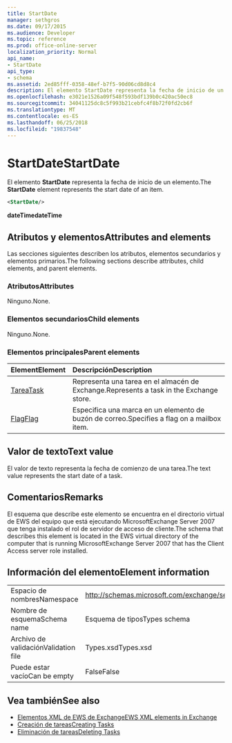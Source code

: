 ```yaml
---
title: StartDate
manager: sethgros
ms.date: 09/17/2015
ms.audience: Developer
ms.topic: reference
ms.prod: office-online-server
localization_priority: Normal
api_name:
- StartDate
api_type:
- schema
ms.assetid: 2ed85fff-0358-48ef-b7f5-90d06cd8d8c4
description: El elemento StartDate representa la fecha de inicio de un elemento.
ms.openlocfilehash: e3021e1526a09f548f593bdf139b0c420ac50ec8
ms.sourcegitcommit: 34041125dc8c5f993b21cebfc4f8b72f0fd2cb6f
ms.translationtype: MT
ms.contentlocale: es-ES
ms.lasthandoff: 06/25/2018
ms.locfileid: "19837548"
---
```

# <a name="startdate"></a><span data-ttu-id="2ce7b-103">StartDate</span><span class="sxs-lookup"><span data-stu-id="2ce7b-103">StartDate</span></span>

<span data-ttu-id="2ce7b-104">El elemento **StartDate** representa la fecha de inicio de un elemento.</span><span class="sxs-lookup"><span data-stu-id="2ce7b-104">The **StartDate** element represents the start date of an item.</span></span> 
  
```xml
<StartDate/>
```

<span data-ttu-id="2ce7b-105">**dateTime**</span><span class="sxs-lookup"><span data-stu-id="2ce7b-105">**dateTime**</span></span>

## <a name="attributes-and-elements"></a><span data-ttu-id="2ce7b-106">Atributos y elementos</span><span class="sxs-lookup"><span data-stu-id="2ce7b-106">Attributes and elements</span></span>

<span data-ttu-id="2ce7b-107">Las secciones siguientes describen los atributos, elementos secundarios y elementos primarios.</span><span class="sxs-lookup"><span data-stu-id="2ce7b-107">The following sections describe attributes, child elements, and parent elements.</span></span>
  
### <a name="attributes"></a><span data-ttu-id="2ce7b-108">Atributos</span><span class="sxs-lookup"><span data-stu-id="2ce7b-108">Attributes</span></span>

<span data-ttu-id="2ce7b-109">Ninguno.</span><span class="sxs-lookup"><span data-stu-id="2ce7b-109">None.</span></span>
  
### <a name="child-elements"></a><span data-ttu-id="2ce7b-110">Elementos secundarios</span><span class="sxs-lookup"><span data-stu-id="2ce7b-110">Child elements</span></span>

<span data-ttu-id="2ce7b-111">Ninguno.</span><span class="sxs-lookup"><span data-stu-id="2ce7b-111">None.</span></span>
  
### <a name="parent-elements"></a><span data-ttu-id="2ce7b-112">Elementos principales</span><span class="sxs-lookup"><span data-stu-id="2ce7b-112">Parent elements</span></span>

|<span data-ttu-id="2ce7b-113">**Element**</span><span class="sxs-lookup"><span data-stu-id="2ce7b-113">**Element**</span></span>|<span data-ttu-id="2ce7b-114">**Descripción**</span><span class="sxs-lookup"><span data-stu-id="2ce7b-114">**Description**</span></span>|
|:-----|:-----|
|[<span data-ttu-id="2ce7b-115">Tarea</span><span class="sxs-lookup"><span data-stu-id="2ce7b-115">Task</span></span>](task.md) <br/> |<span data-ttu-id="2ce7b-116">Representa una tarea en el almacén de Exchange.</span><span class="sxs-lookup"><span data-stu-id="2ce7b-116">Represents a task in the Exchange store.</span></span>  <br/> |
|[<span data-ttu-id="2ce7b-117">Flag</span><span class="sxs-lookup"><span data-stu-id="2ce7b-117">Flag</span></span>](flag.md) <br/> |<span data-ttu-id="2ce7b-118">Especifica una marca en un elemento de buzón de correo.</span><span class="sxs-lookup"><span data-stu-id="2ce7b-118">Specifies a flag on a mailbox item.</span></span>  <br/> |
   
## <a name="text-value"></a><span data-ttu-id="2ce7b-119">Valor de texto</span><span class="sxs-lookup"><span data-stu-id="2ce7b-119">Text value</span></span>

<span data-ttu-id="2ce7b-120">El valor de texto representa la fecha de comienzo de una tarea.</span><span class="sxs-lookup"><span data-stu-id="2ce7b-120">The text value represents the start date of a task.</span></span>
  
## <a name="remarks"></a><span data-ttu-id="2ce7b-121">Comentarios</span><span class="sxs-lookup"><span data-stu-id="2ce7b-121">Remarks</span></span>

<span data-ttu-id="2ce7b-122">El esquema que describe este elemento se encuentra en el directorio virtual de EWS del equipo que está ejecutando MicrosoftExchange Server 2007 que tenga instalado el rol de servidor de acceso de cliente.</span><span class="sxs-lookup"><span data-stu-id="2ce7b-122">The schema that describes this element is located in the EWS virtual directory of the computer that is running MicrosoftExchange Server 2007 that has the Client Access server role installed.</span></span>
  
## <a name="element-information"></a><span data-ttu-id="2ce7b-123">Información del elemento</span><span class="sxs-lookup"><span data-stu-id="2ce7b-123">Element information</span></span>

|||
|:-----|:-----|
|<span data-ttu-id="2ce7b-124">Espacio de nombres</span><span class="sxs-lookup"><span data-stu-id="2ce7b-124">Namespace</span></span>  <br/> |http://schemas.microsoft.com/exchange/services/2006/types  <br/> |
|<span data-ttu-id="2ce7b-125">Nombre de esquema</span><span class="sxs-lookup"><span data-stu-id="2ce7b-125">Schema name</span></span>  <br/> |<span data-ttu-id="2ce7b-126">Esquema de tipos</span><span class="sxs-lookup"><span data-stu-id="2ce7b-126">Types schema</span></span>  <br/> |
|<span data-ttu-id="2ce7b-127">Archivo de validación</span><span class="sxs-lookup"><span data-stu-id="2ce7b-127">Validation file</span></span>  <br/> |<span data-ttu-id="2ce7b-128">Types.xsd</span><span class="sxs-lookup"><span data-stu-id="2ce7b-128">Types.xsd</span></span>  <br/> |
|<span data-ttu-id="2ce7b-129">Puede estar vacío</span><span class="sxs-lookup"><span data-stu-id="2ce7b-129">Can be empty</span></span>  <br/> |<span data-ttu-id="2ce7b-130">False</span><span class="sxs-lookup"><span data-stu-id="2ce7b-130">False</span></span>  <br/> |
   
## <a name="see-also"></a><span data-ttu-id="2ce7b-131">Vea también</span><span class="sxs-lookup"><span data-stu-id="2ce7b-131">See also</span></span>

- [<span data-ttu-id="2ce7b-132">Elementos XML de EWS de Exchange</span><span class="sxs-lookup"><span data-stu-id="2ce7b-132">EWS XML elements in Exchange</span></span>](ews-xml-elements-in-exchange.md)
- [<span data-ttu-id="2ce7b-133">Creación de tareas</span><span class="sxs-lookup"><span data-stu-id="2ce7b-133">Creating Tasks</span></span>](http://msdn.microsoft.com/library/0ef97334-e8a0-4f67-a23a-dd9e2bbad49f%28Office.15%29.aspx)
- [<span data-ttu-id="2ce7b-134">Eliminación de tareas</span><span class="sxs-lookup"><span data-stu-id="2ce7b-134">Deleting Tasks</span></span>](http://msdn.microsoft.com/library/a3d7e25f-8a35-4901-b1d9-d31f418ab340%28Office.15%29.aspx)

